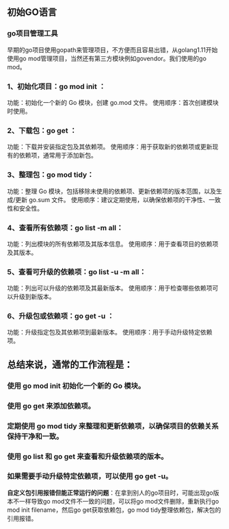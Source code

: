 ## 初始GO语言

### go项目管理工具

​	早期的go项目使用gopath来管理项目，不方便而且容易出错，从golang1.11开始使用go mod管理项目，当然还有第三方模块例如govendor。我们使用的go mod。

### 1、初始化项目：go mod init <module-name>：

功能：初始化一个新的 Go 模块，创建 go.mod 文件。
使用顺序：首次创建模块时使用。

### 2、下载包：go get <package-path>：

功能：下载并安装指定包及其依赖项。
使用顺序：用于获取新的依赖项或更新现有的依赖项，通常用于添加新包。

### 3、整理包：go mod tidy：

功能：整理 Go 模块，包括移除未使用的依赖项、更新依赖项的版本范围，以及生成/更新 go.sum 文件。
使用顺序：建议定期使用，以确保依赖项的干净性、一致性和安全性。

### 4、查看所有依赖项：go list -m all：

功能：列出模块的所有依赖项及其版本信息。
使用顺序：用于查看项目的依赖项及其版本。

### 5、查看可升级的依赖项：go list -u -m all：

功能：列出可以升级的依赖项及其最新版本。
使用顺序：用于检查哪些依赖项可以升级到新版本。

### 6、升级包或依赖项：go get -u <package-path>：

功能：升级指定包及其依赖项到最新版本。
使用顺序：用于手动升级特定依赖项。

## 总结来说，通常的工作流程是：

### 使用 go mod init 初始化一个新的 Go 模块。

### 使用 go get 来添加依赖项。

### 定期使用 go mod tidy 来整理和更新依赖项，以确保项目的依赖关系保持干净和一致。

### 使用 go list 和 go get 来查看和升级依赖项的版本。

### 如果需要手动升级特定依赖项，可以使用 go get -u。



**自定义包引用报错但能正常运行的问题**：在拿到别人的go项目时，可能出现go版本不一样导致go mod文件不一致的问题，可以将go mod文件删除，重新执行go mod init filename，然后go get获取依赖包，go mod tidy整理依赖包，解决包的引用报错。

